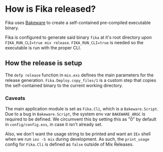 # How is Fika released?

Fika uses [Bakeware](https://github.com/spawnfest/bakeware) to create a
self-contained pre-compiled executable binary.

Fika is configured to generate said binary `fika` at it's root directory upon `FIKA_RUN_CLI=true mix release`.
`FIKA_RUN_CLI=true` is needed so the executable is run with the proper CLI.

## How the release is setup

The `defp release` function in `mix.exs` defines the main parameters for the release generation.
`Fika.Deploy.copy_files/1` is a custom step that copies the self-contained binary to the current
working directory.

### Caveats

The main application module is set as `Fika.Cli`, which is a `Bakeware.Script`.
Due to a bug in `Bakeware.Script`, the system env var `BAKEWARE_ARGC` is required to be defined.
We circumvent this by setting this as "0" by default in `config/config.exs`, in case it isn't already set.

Also, we don't want the usage string to be printed and want an `IEx` shell when we run `iex -S mix` during development.
As such, the `print_usage` config for `Fika.Cli` is defined as `false` outside of Mix Releases.
